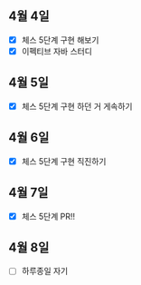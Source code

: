 ## 4월 4일

- [x] 체스 5단계 구현 해보기
- [x] 이펙티브 자바 스터디

## 4월 5일

- [x] 체스 5단계 구현 하던 거 게속하기

## 4월 6일

- [x] 체스 5단계 구현 직진하기

## 4월 7일

- [x] 체스 5단계 PR!!

## 4월 8일

- [ ] 하루종일 자기
